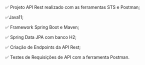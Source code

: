 ✅ Projeto API Rest realizado com as ferramentas STS e Postman;

✅Java11;

✅  Framework Spring Boot e Maven;

✅ Spring Data JPA com banco H2;

✅ Criação de Endpoints da API Rest;

✅ Testes de Requisições de API com a ferramenta Postman.

